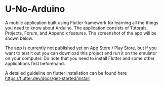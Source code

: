 # U-No-Arduino

A mobile application built using Flutter framework for learning all the things you need to know about Arduino. The application consists of Tutorals, Projects, Forum, and Appendix features. The screenshot of the app will be shown below.

The app is currently not published yet on App Store / Play Store, but if you want to test it out you can download this project and run it on the emulator on your computer. Do note that you need to install Flutter and some other applications first beforehand. 

A detailed guideline on flutter installation can be found here https://flutter.dev/docs/get-started/install


